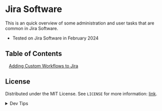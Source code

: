 # Jira Software

<!-- OVERVIEW -->
This is an quick overview of some administration and user tasks that are common in Jira Software.

* Tested on Jira Software in February 2024

<!-- TOC -->
## Table of Contents
<kbd></kbd> &nbsp;&nbsp; [Adding Custom Workflows to Jira](setting-up/README.md#user-content-workflows) <br>

<!-- LICENSE -->
## License
Distributed under the MIT License. See `LICENSE` for more information: [link](LICENSE).

<details><summary>Dev Tips</summary>
make git m="add commit message"
</details>